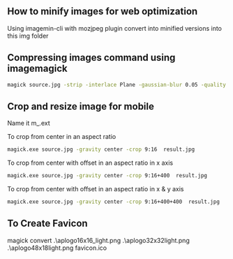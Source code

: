 ## How to minify images for web optimization

Using imagemin-cli with mozjpeg plugin convert into minified versions into this img folder



## Compressing images command using imagemagick
```bash
magick source.jpg -strip -interlace Plane -gaussian-blur 0.05 -quality 85% result.jpg
```

## Crop and resize image for mobile 

Name it m_<intialname>.ext

To crop from center in an aspect ratio
```bash
magick.exe source.jpg -gravity center -crop 9:16  result.jpg 
```

To crop from center with offset in an aspect ratio in x axis
```bash
magick.exe source.jpg -gravity center -crop 9:16+400  result.jpg 
```

To crop from center with offset in an aspect ratio in x & y axis
```bash
magick.exe source.jpg -gravity center -crop 9:16+400+400  result.jpg 
```

## To Create Favicon

magick convert .\aplogo16x16_light.png .\aplogo32x32light.png .\aplogo48x18light.png favicon.ico
